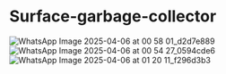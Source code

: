 # Surface-garbage-collector

![WhatsApp Image 2025-04-06 at 00 58 01_d2d7e889](https://github.com/user-attachments/assets/a40d42bf-b89d-4dd4-a430-e1ae3e44c220)
![WhatsApp Image 2025-04-06 at 00 54 27_0594cde6](https://github.com/user-attachments/assets/1a00a69a-2990-4cf0-bfa4-e9c32ad1219f)
![WhatsApp Image 2025-04-06 at 01 20 11_f296d3b3](https://github.com/user-attachments/assets/7ee818f3-0e80-4448-96ad-821db3c98408)
